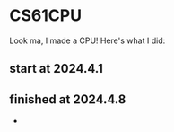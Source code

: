 # CS61CPU

Look ma, I made a CPU! Here's what I did:

## start at 2024.4.1
## finished at 2024.4.8
-
